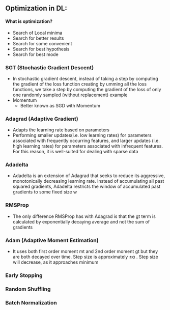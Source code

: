 ## Optimization in DL:
#### What is optimization?
- Search of Local minima
- Search for better results
- Search for some convenient
- Search for best hypothesis
- Search for best mode

### SGT (Stochastic Gradient Descent)
  - In stochastic gradient descent, instead of taking a step by computing the gradient of the loss function creating by umming all the loss functions, we take a step by computing the gradient of the loss of only one randomly sampled (without replacement) example
  - Momentum
    - Better known as SGD with Momentum
### Adagrad (Adaptive Gradient)
  - Adapts the learning rate based on parameters
  - Performing smaller updates(i.e. low learning rates) for parameters associated with frequently occurring features, and larger updates (i.e. high learning rates) for parameters associated with infrequent features. For this reason, it is well-suited for dealing with sparse data
### Adadelta
  - Adadelta is an extension of Adagrad that seeks to reduce its aggressive, monotonically decreasing learning rate. Instead of accumulating all past squared gradients, Adadelta restricts the window of accumulated past gradients to some fixed size w
### RMSProp
  - The only difference RMSProp has with Adagrad is that the gt term is calculated by exponentially decaying average and not the sum of gradients
### Adam (Adaptive Moment Estimation)
  -  It uses both first order moment mt and 2nd order moment gt but they are both decayed over time. Step size is approximately ±α . Step size will decrease, as it approaches minimum

### Early Stopping

### Random Shuffling

### Batch Normalization
